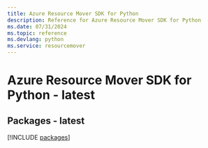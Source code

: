 ```yaml
---
title: Azure Resource Mover SDK for Python
description: Reference for Azure Resource Mover SDK for Python
ms.date: 07/31/2024
ms.topic: reference
ms.devlang: python
ms.service: resourcemover
---
```

# Azure Resource Mover SDK for Python - latest
## Packages - latest
[!INCLUDE [packages](resource-mover-index.md)]